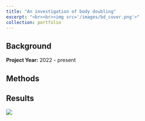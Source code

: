 ```yaml
---
title: "An investigation of body doubling"
excerpt: "<br><br><img src='/images/bd_cover.png'>"
collection: portfolio
---
```


## Background

**Project Year:** 2022 - present

## Methods

## Results
<img src='/images/bodydoubling.png'>

